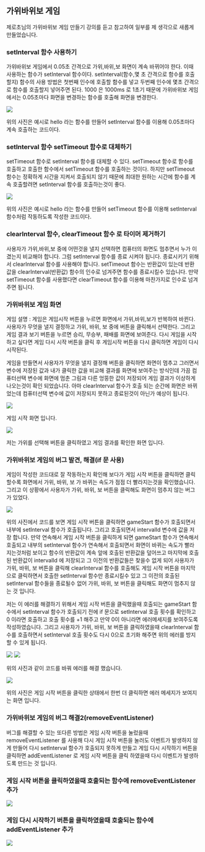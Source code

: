 ## 가위바위보 게임

<p>제로초님의 가위바위보 게임 만들기 강의를 듣고 참고하여 일부를 제 생각으로 새롭게 만들었습니다.</p>

### setInterval 함수 사용하기

<p>
가위바위보 게임에서 0.05초 간격으로 가위,바위,보 화면이 계속 바뀌어야 한다. 이때 사용하는 함수가 setInterval 함수이다.
setInterval(함수,몇 초 간격으로 함수를 호출할지) 함수의 사용 방법은 첫번째 인수에 호출할 함수를 넣고 두번째 인수에 몇초 간격으로 함수를 호출할지 넣어주면 된다.
1000 은 1000ms 로 1초기 때문에 가위바위보 게임에서는 0.05초마다 화면을 변경하는 함수를 호출해 화면을 변경한다.
</p>

<img src = "./setIntervalFunc.png">

<p>위의 사진은 예시로 hello 라는 함수를 만들어 setInterval 함수를 이용해 0.05초마다 계속 호출하는 코드이다.</p>

### setInterval 함수 setTimeout 함수로 대체하기

<p> setTimeout 함수로 setInterval 함수를 대체할 수 있다. setTimeout 함수로 함수를 호출하고 호출한 함수에서 setTimeout 함수를 호출하는 것이다. 하지만 setTimeout 함수는 정확하게 시간을  지켜서 호출되지 않기 때문에 최대한 원하는 시간에 함수를 계속 호출할려면 setInterval 함수를 호출하는것이 좋다.  </p>
<img src = "./setTimeoutFunc.png">
<p>위의 사진은 예시로 hello 라는 함수를 만들어 setTimeout 함수를 이용해 setInterval 함수처럼 작동하도록 작성한 코드이다.</p>

### clearInterval 함수, clearTimeout 함수 로 타이머 제거하기

<p>사용자가 가위,바위,보 중에 어떤것을 낼지 선택하면 컴퓨터의 화면도 멈추면서 누가 이겼는지 비교해야 합니다. 그럼 setInterval 함수를 종료 시켜야 됩니다. 종료시키기 위해서 clearInterval 함수를 사용해야 합니다. setTimeout 함수는 반환값이 있는데 반환값을 clearInterval(반환값) 함수의 인수로 넘겨주면 함수를 종료시킬수 있습니다. 만약 setTimeout 함수를 사용했다면 clearTimeout 함수를 이용해 마찬가지로 인수로 넘겨주면 됩니다. </p>

### 가위바위보 게임 화면

<p> 게임 설명 : 게임은 게임시작 버튼을 누르면 화면에서 가위,바위,보가 반복하여 바뀐다. 사용자가 무엇을 낼지 결정하고 가위, 바위, 보 중에 버튼을 클릭해서 선택한다. 그리고 게임 결과 보기 버튼을 누르면 승리, 무승부, 패배를 화면에 보여준다. 다시 게임을 시작하고 싶다면 게임 다시 시작 버튼을 클릭 후 게임시작 버튼을 다시 클릭하면 게임이 다시 시작된다.</p>
<p>게임을 만들면서 사용자가 무엇을 낼지 결정해 버튼을 클릭하면 화면이 멈추고 그러면서 변수에 저장된 값과 내가 클릭한 값을 비교해 결과를 화면에 보여주는 방식인데 가끔 컴퓨터선택 변수에 화면에 멈춘 그림과 다른 엉뚱한 값이 저장되어 게임 결과가 이상하게 나오는것이 확인 되었습니다. 아마 clearInterval 함수가 호출 되는 순간에 화면은 바뀌었는데 컴퓨터선택 변수에 값이 저장되지 못하고 종료된것이 아닌가 예상이 됩니다. </p>

<img src = "./rsp_1.png">
<p>게임 시작 화면 입니다.</p>
<img src = "./rsp_2.png">
<p>저는 가위를 선택해 버튼을 클릭하였고 게임 결과를 확인한 화면 입니다.</p>

### 가위바위보 게임의 버그 발견, 해결(if 문 사용)

<p>게임이 작성한 코드대로 잘 작동하는지 확인해 보다가 게임 시작 버튼을 클릭하면 클릭할수록 화면에서 가위, 바위, 보 가 바뀌는 속도가 점점 더 빨라지는것을 확인했습니다. 그리고 이 상황에서 사용자가 가위, 바위, 보 버튼을 클릭해도 화면이 멈추지 않는 버그가 있었다. </p>
<img src = "./error_2.png">
<p>위의 사진에서 코드를 보면 게임 시작 버튼을 클릭하면 gameStart 함수가 호출되면서 내부에 setInterval 함수가 호출됩니다. 그리고 호출되면서 intervalId 변수에 값을 저장 합니다. 만약 연속해서 게임 시작 버튼을 클릭하게 되면 gameStart 함수가 연속해서 호출되고 내부의 setInterval 함수가 연속해서 호출되면서 화면이 바뀌는 속도가 빨라지는것처럼 보이고 함수의 반환값이 계속 앞에 호출된 반환값을 덮어쓰고 마지막에 호출된 반환값이 intervalId 에 저장되고 그 이전의 반환값들은 찾을수 없게 되어 사용자가 가위, 바위, 보 버튼을 클릭해 clearInterval 함수를 호출해도 게임 시작 버튼을 마지막으로 클릭하면서 호출한 setInterval 함수만 종료시킬수 있고 그 이전의 호출된 setInterval 함수들을 종료될수 없어 가위, 바위, 보 버튼을 클릭해도 화면이 멈추지 않는 것 입니다.</p> 
<p>저는 이 에러를 해결하기 위해서 게임 시작 버튼을 클릭했을때 호출되는 gameStart 함수에서 setInterval 함수가 호출되기 전에 if 문으로 setInterval 호출 횟수를 확인하고 0 이라면 호출하고 호출 횟수를 +1 해주고 만약 0이 아니라면 에러메세지를 보여주도록 작성하였습니다. 그리고 사용자가 가위, 바위, 보 버튼을 클릭하였을때 clearInterval 함수를 호출하면서 setInterval 호출 횟수도 다시 0으로 초기화 해주면 위의 에러를 방지할 수 있게 됩니다. </p>
<img src = "./error_3.png">
<img src = "./error_4.png">
<p>위의 사진과 같이 코드를 바꿔 에러를 해결 했습니다.</p>
<img src = "./error_5.png">
<p>위의 사진은 게임 시작 버튼을 클릭한 상태에서 한번 더 클릭하면 에러 메세지가 보여지는 화면 입니다.</p>

### 가위바위보 게임의 버그 해결2(removeEventListener)

<p>버그를 해결할 수 있는 또다른 방법은 게임 시작 버튼을 눌렀을때 removeEventListener 를 사용해 다시 게임 시작 버튼을 눌러도 이벤트가 발생하지 않게 만들어 다시 setInterval 함수가 호출되지 못하게 만들고 게임 다시 시작하기 버튼을 클릭하면 addEventListener 로 게임 시작 버튼을 클릭 하였을때 다시 이벤트가 발생하도록 만드는 것 입니다.  </p>

### 게임 시작 버튼을 클릭하였을때 호출되는 함수에 removeEventListener 추가

<img src = "./error_6.png">

### 게임 다시 시작하기 버튼을 클릭하였을때 호출되는 함수에 addEventListener 추가

<img src = "./error_7.png">
